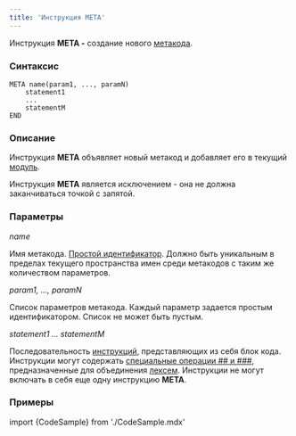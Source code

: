 ```yaml
---
title: 'Инструкция META'
---
```


Инструкция **META -** создание нового [метакода](Metaprogramming.md#metacode).

### Синтаксис

    META name(param1, ..., paramN)
        statement1
        ...
        statementM
    END

### Описание

Инструкция **META** объявляет новый метакод и добавляет его в текущий [модуль](Modules.md). 

Инструкция **МЕТА** является исключением - она не должна заканчиваться точкой с запятой.  

### Параметры

*name*

Имя метакода. [Простой идентификатор](IDs.md). Должно быть уникальным в пределах текущего пространства имен среди метакодов с таким же количеством параметров.

*param1, ..., paramN*

Список параметров метакода. Каждый параметр задается простым идентификатором. Список не может быть пустым.

*statement1 ... statementM*

Последовательность [инструкций](Instructions.md), представляющих из себя блок кода. Инструкции могут содержать [специальные операции \#\# и \#\#\#](Metaprogramming.md#concat), предназначенные для объединения [лексем](Tokens.md). Инструкции не могут включать в себя еще одну инструкцию **META**.

### Примеры


import {CodeSample} from './CodeSample.mdx'

<CodeSample url="https://ru-documentation.lsfusion.org/sample?file=InstructionSample&block=meta"/>

  
